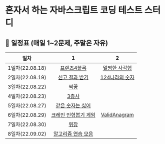 # 혼자서 하는 자바스크립트 코딩 테스트 스터디

## 📅 일정표 (매일 1~2문제, 주말은 자유)

|      일차       |                                         1                                         |                                         2                                         |
| :-------------: | :-------------------------------------------------------------------------------: | :-------------------------------------------------------------------------------: |
| 1일차(22.08.18) |  [프렌즈4블록](https://school.programmers.co.kr/learn/courses/30/lessons/17679)   | [멀쩡한 사각형](https://school.programmers.co.kr/learn/courses/30/lessons/62048)  |
| 2일차(22.08.19) | [신고 결과 받기](https://school.programmers.co.kr/learn/courses/30/lessons/92334) | [124나라의 숫자](https://school.programmers.co.kr/learn/courses/30/lessons/12899) |
| 3일차(22.08.22) | [짝꿍]()|
| 4일차(22.08.23) | [3총사]()|
| 5일차(22.08.27) | [같은 숫자는 싫어](https://school.programmers.co.kr/learn/courses/30/lessons/12906)|
| 6일차(22.08.29) | [크레인 인형뽑기 게임](https://school.programmers.co.kr/learn/courses/30/lessons/64061)|[ValidAnagram]()|
| 7일차(22.08.30) | [위장](https://school.programmers.co.kr/learn/courses/30/lessons/42578)|
| 8일차(22.09.02) | [알고리즘 연습 모음]()|
